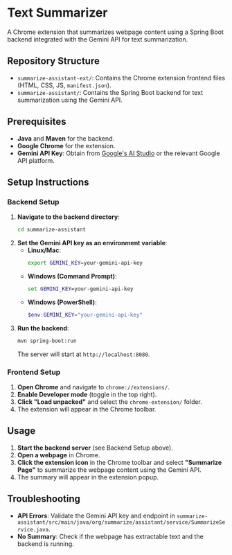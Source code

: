 # Text Summarizer

A Chrome extension that summarizes webpage content using a Spring Boot backend integrated with the Gemini API for text summarization.

## Repository Structure
- `summarize-assistant-ext/`: Contains the Chrome extension frontend files (HTML, CSS, JS, `manifest.json`).
- `summarize-assistant/`: Contains the Spring Boot backend for text summarization using the Gemini API.

## Prerequisites
- **Java** and **Maven** for the backend.
- **Google Chrome** for the extension.
- **Gemini API Key**: Obtain from [Google's AI Studio](https://aistudio.google.com/) or the relevant Google API platform.

## Setup Instructions
### Backend Setup
1. **Navigate to the backend directory**:
   ```bash
   cd summarize-assistant
   ```
2. **Set the Gemini API key as an environment variable**:
   - **Linux/Mac**:
     ```bash
     export GEMINI_KEY=your-gemini-api-key
     ```
   - **Windows (Command Prompt)**:
     ```cmd
     set GEMINI_KEY=your-gemini-api-key
     ```
   - **Windows (PowerShell)**:
     ```powershell
     $env:GEMINI_KEY="your-gemini-api-key"
     ```
3. **Run the backend**:
   ```bash
   mvn spring-boot:run
   ```
   The server will start at `http://localhost:8080`.

### Frontend Setup
1. **Open Chrome** and navigate to `chrome://extensions/`.
2. **Enable Developer mode** (toggle in the top right).
3. **Click "Load unpacked"** and select the `chrome-extension/` folder.
4. The extension will appear in the Chrome toolbar.

## Usage
1. **Start the backend server** (see Backend Setup above).
2. **Open a webpage** in Chrome.
3. **Click the extension icon** in the Chrome toolbar and select **"Summarize Page"** to summarize the webpage content using the Gemini API.
4. The summary will appear in the extension popup.


## Troubleshooting
- **API Errors**: Validate the Gemini API key and endpoint in `summarize-assistant/src/main/java/org/summarize/assistant/service/SummarizeService.java`.
- **No Summary**: Check if the webpage has extractable text and the backend is running.